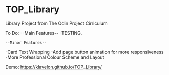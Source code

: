 # TOP_Library
Library Project from The Odin Project Cirriculum

To Do:
    --Main Features--
-TESTING.

    --Minor Features--
-Card Text Wrapping
-Add page button animation for more responsiveness
-More Professional Colour Scheme and Layout

Demo: https://klavelon.github.io/TOP_Library/